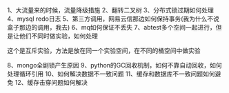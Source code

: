 1、大流量来的时候，流量降级措施
2、翻转二叉树
3、分布式锁过期如何处理
4、mysql redo日志
5、第三方调用，网易云信那边如何保持事务(我为什么不说盒子那边的调用，我去)
6、mq如何保证不丢失
7、abtest多个空间一起进行，但是让他们不同时做实验，如何处理

这个是互斥实验，方法是放在同一个实验空间，在不同的桶空间中做实验

8、mongo全剧锁产生原因
9、python的GC回收机制，如何不靠自动回收，如何处理循环引用
10、如何解决数据不一致问题
11、缓存和数据库不一致问题如何避免
12、缓存击穿问题如何解决

